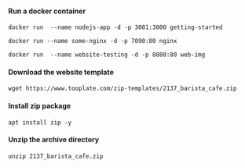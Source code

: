 #### Run a docker container 
```
docker run  --name nodejs-app -d -p 3001:3000 getting-started
```
```
docker run --name some-nginx -d -p 7090:80 nginx
```
```
docker run  --name website-testing -d -p 8080:80 web-img
```
#### Download the website template 

```
wget https://www.tooplate.com/zip-templates/2137_barista_cafe.zip
```

#### Install zip package 

```
apt install zip -y
```

#### Unzip the archive directory
```
unzip 2137_barista_cafe.zip
```
